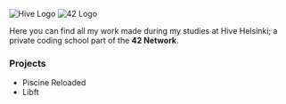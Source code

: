 ![Hive Logo](https://apply.hive.fi/assets/hivelogo7-28ffacbad276a1f25a4457ecbdae7fb6109d21488d283a4ea88a09dcbf69c9da.png)
![42 Logo](https://www.42.fr/wp-content/themes/42/images/42_logo_black.svg)

Here you can find all my work made during my studies at Hive Helsinki; a private coding school part of the
**42 Network**.

### Projects
*	Piscine Reloaded
*	Libft

